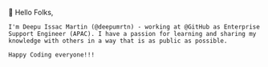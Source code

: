 👋 Hello Folks,	

 	I'm Deepu Issac Martin (@deepumrtn) - working at @GitHub as Enterprise Support Engineer (APAC). I have a passion for learning and sharing my knowledge with others in a way that is as public as possible.
	
	Happy Coding everyone!!!


<!---
deepumrtn/deepumrtn is a ✨ special ✨ repository because its `README.md` (this file) appears on your GitHub profile.
You can click the Preview link to take a look at your changes.
--->
